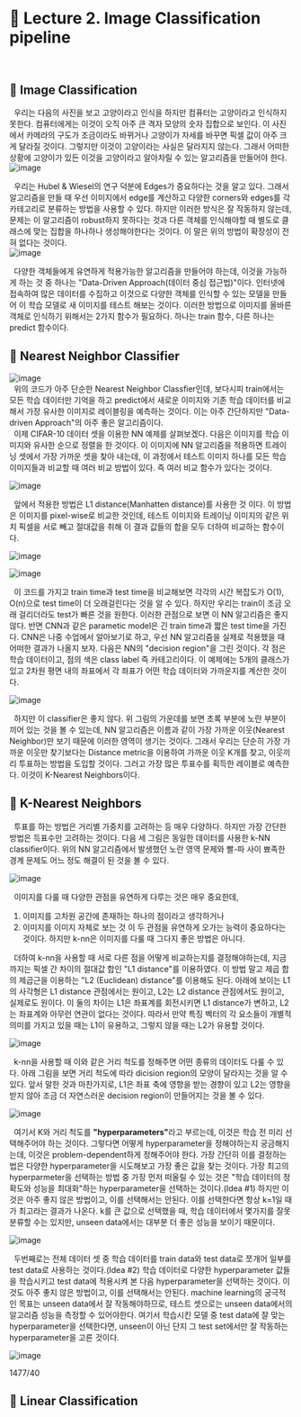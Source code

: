 # 📝 Lecture 2. Image Classification pipeline <br></br>
## 🔎 Image Classification
&nbsp; 우리는 다음의 사진을 보고 고양이라고 인식을 하지만 컴퓨터는 고양이라고 인식하지 못한다. 컴퓨터에게는 이것이 오직 아주 큰 격자 모양의 숫자 집합으로 보인다. 이 사진에서 카메라의 구도가 조금이라도 바뀌거나 고양이가 자세를 바꾸면 픽셀 값이 아주 크게 달라질 것이다. 그렇지만 이것이 고양이라는 사실은 달라지지 않는다. 그래서 어떠한 상황에 고양이가 있든 이것을 고양이라고 알아차릴 수 있는 알고리즘을 만들어야 한다.  
 ![image](https://github.com/jiuuu26/DeepLearning-Study/assets/110098218/7f698a2d-f64a-4150-a748-d03bee2c56f2)
 
&nbsp; 우리는 Hubel & Wiesel의 연구 덕분에 Edges가 중요하다는 것을 알고 있다. 그래서 알고리즘을 만들 때 우선 이미지에서 edge를 계산하고 다양한 corners와 edges를 각 카테고리로 분류하는 방법을 사용할 수 있다. 하지만 이러한 방식은 잘 작동하지 않는데, 문제는 이 알고리즘이 robust하지 못하다는 것과 다른 객체를 인식해야할 때 별도로 클래스에 맞는 집합을 하나하나 생성해야한다는 것이다. 이 말은 위의 방법이 확장성이 전혀 없다는 것이다.  
![image](https://github.com/jiuuu26/DeepLearning-Study/assets/110098218/3a48fde3-1d8d-4e0b-8156-e9e4ff961c1b)

 
&nbsp; 다양한 객체들에게 유연하게 적용가능한 알고리즘을 만들어야 하는데, 이것을 가능하게 하는 것 중 하나는 "Data-Driven Approach(데이터 중심 접근법)"이다. 인터넷에 접속하여 많은 데이터를 수집하고 이것으로 다양한 객체를 인식할 수 있는 모델을 만들어 이 학습 모델로 새 이미지를 테스트 해보는 것이다. 이러한 방법으로 이미지를 올바른 객체로 인식하기 위해서는 2가지 함수가 필요하다. 하나는 train 함수, 다른 하나는 predict 함수이다.  


## 🔎 Nearest Neighbor Classifier
 ![image](https://github.com/jiuuu26/DeepLearning-Study/assets/110098218/83963a63-8e76-4b1c-a068-b12c9c46e572)  
&nbsp; 위의 코드가 아주 단순한 Nearest Neighbor Classfier인데, 보다시피 train에서는 모든 학습 데이터만 기억을 하고 predict에서 새로운 이미지와 기존 학습 데이터를 비교해서 가장 유사한 이미지로 레이블링을 예측하는 것이다. 이는 아주 간단하지만 "Data-driven Approach"의 아주 좋은 알고리즘이다.  
&nbsp;  이제 CIFAR-10 데이터 셋을 이용한 NN 예제를 살펴보겠다. 다음은 이미지를 학습 이미지와 유사한 순으로 정렬을 한 것이다. 이 이미지에 NN 알고리즘을 적용하면 트레이닝 셋에서 가장 가까운 셋을 찾아 내는데, 이 과정에서 테스트 이미지 하나를 모든 학습 이미지들과 비교할 때 여러 비교 방법이 있다. 즉 여러 비교 함수가 있다는 것이다.   

![image](https://github.com/jiuuu26/DeepLearning-Study/assets/110098218/d8b0f258-f310-4455-806e-109779775f9e)

&nbsp; 앞에서 적용한 방법은 L1 distance(Manhatten distance)를 사용한 것 이다. 이 방법은 이미지를 pixel-wise로 비교한 것인데, 테스트 이미지와 트레이닝 이미지의 같은 위치 픽셀을 서로 빼고 절대값을 취해 이 결과 값들의 합을 모두 더하여 비교하는 함수이다.  

![image](https://github.com/jiuuu26/DeepLearning-Study/assets/110098218/6ae1e5c3-fb54-42e3-a589-5a3d9739ad9b)

![image](https://github.com/jiuuu26/DeepLearning-Study/assets/110098218/984b1bde-4890-40a8-898d-d47ca4fc1757)

&nbsp; 이 코드를 가지고 train time과 test time을 비교해보면 각각의 시간 복잡도가 O(1), O(n)으로 test time이 더 오래걸린다는 것을 알 수 있다. 하지만 우리는 train이 조금 오래 걸리더라도 test가 빠른 것을 원한다. 이러한 관점으로 보면 이 NN 알고리즘은 좋지 않다. 반면 CNN과 같은 parametic model은 긴 train time과 짧은 test time을 가진다. CNN은 나중 수업에서 알아보기로 하고, 우선 NN 알고리즘을 실제로 적용했을 때 어떠한 결과가 나올지 보자. 다음은 NN의 "decision region"을 그린 것이다. 각 점은 학습 데이터이고, 점의 색은 class label 즉 카테고리이다. 이 예제에는 5개의 클래스가 있고 2차원 평면 내의 좌표에서 각 좌표가 어떤 학습 데이터와 가까운지를 계산한 것이다.  

![image](https://github.com/jiuuu26/DeepLearning-Study/assets/110098218/8f6b65f7-7c50-49c2-a310-7f892f72c062)

&nbsp; 하지만 이 classifier은 좋지 않다. 위 그림의 가운데를 보면 초록 부분에 노란 부분이 끼어 있는 것을 볼 수 있는데, NN 알고리즘은 이름과 같이 가장 가까운 이웃(Nearest Neighbor)만 보기 때문에 이러한 영역이 생기는 것이다. 그래서 우리는 단순히 가장 가까운 이웃만 찾기보다는 Distance metric을 이용하여 가까운 이웃 K개를 찾고, 이웃끼리 투표하는 방법을 도입할 것이다. 그러고 가장 많은 투표수를 획득한 레이블로 예측한다. 이것이 K-Nearest Neighbors이다. 


## 🔎 K-Nearest Neighbors
&nbsp; 투표를 하는 방법은 거리별 가중치를 고려하는 등 매우 다양하다. 하지만 가장 간단한 방법은 득표수만 고려하는 것이다. 다음 세 그림은 동일한 데이터를 사용한 k-NN classifier이다. 위의 NN 알고리즘에서 발생했던 노란 영역 문제와 빨-파 사이 뾰족한 경계 문제도 어느 정도 해결이 된 것을 볼 수 있다.

![image](https://github.com/jiuuu26/DeepLearning-Study/assets/110098218/4f5052d5-5296-42a9-986d-6e3dcb48b559)

&nbsp; 이미지를 다룰 때 다양한 관점을 유연하게 다루는 것은 매우 중요한데, 
1. 이미지를 고차원 공간에 존재하는 하나의 점이라고 생각하거나
2. 이미지를 이미지 자체로 보는 것
이 두 관점을 유연하게 오가는 능력이 중요하다는 것이다. 하지만 k-nn은 이미지를 다룰 때 그다지 좋은 방법은 아니다.

&nbsp; 더하여 k-nn을 사용할 때 서로 다른 점을 어떻게 비교하는지를 결정해야하는데, 지금까지는 픽셀 간 차이의 절대값 합인 "L1 distance"를 이용하였다. 이 방법 말고 제곱 합의 제곱근을 이용하는 "L2 (Euclidean) distance"를 이용해도 된다. 아래에 보이는 L1의 사각형은 L1 distance 관점에서는 원이고, L2는 L2 distance 관점에서도 원이고, 실제로도 원이다. 이 둘의 차이는 L1은 좌표계를 회전시키면 L1 distance가 변하고, L2는 좌표계와 아무런 연관이 없다는 것이다. 따라서 만약 특징 벡터의 각 요소들이 개별적 의미를 가지고 있을 때는 L1이 유용하고, 그렇지 않을 때는 L2가 유용할 것이다. 

![image](https://github.com/jiuuu26/DeepLearning-Study/assets/110098218/2f337b77-f88b-4064-ac9b-7ebe8e64d474)

&nbsp; k-nn을 사용할 때 이와 같은 거리 척도를 정해주면 어떤 종류의 데이터도 다룰 수 있다. 아래 그림을 보면 거리 척도에 따라 dicision region의 모양이 달라지는 것을 알 수 있다. 앞서 말한 것과 마찬가지로, L1은 좌표 축에 영향을 받는 경향이 있고 L2는 영향을 받지 않아 조금 더 자연스러운 decision region이 만들어지는 것을 볼 수 있다. 

![image](https://github.com/jiuuu26/DeepLearning-Study/assets/110098218/88f3e759-54de-4754-a5d6-af5ac83cc412)

&nbsp; 여기서 K와 거리 척도를 <b>"hyperparameters"</b>라고 부르는데, 이것은 학습 전 미리 선택해주어야 하는 것이다. 그렇다면 어떻게 hyperparameter을 정해야하는지 궁금해지는데, 이것은 problem-dependent하게 정해주어야 한다. 가장 간단히 이를 결정하는 법은 다양한 hyperparameter을 시도해보고 가장 좋은 값을 찾는 것이다. 가장 최고의 hyperparmeter을 선택하는 방법 중 가장 먼저 떠올릴 수 있는 것은 "학습 데이터의 정확도와 성능을 최대화"하는 hyperparameter을 선택하는 것이다.(Idea #1) 하지만 이것은 아주 좋지 않은 방법이고, 이를 선택해서는 안된다. 이를 선택한다면 항상 k=1일 때가 최고라는 결과가 나온다. k를 큰 값으로 선택했을 때, 학습 데이터에서 몇가지를 잘못 분류할 수는 있지만, unseen data에서는 대부분 더 좋은 성능을 보이기 때문이다. 

![image](https://github.com/jiuuu26/DeepLearning-Study/assets/110098218/4ff7eb1c-ca81-435e-979b-1cfe43d42ea9)

&nbsp; 두번째로는 전체 데이터 셋 중 학습 데이터를 train data와 test data로 쪼개어 일부를 test data로 사용하는 것이다.(Idea #2) 학습 데이터로 다양한 hyperparameter 값들을 학습시키고 test data에 적용시켜 본 다음 hyperparameter을 선택하는 것이다. 이것도 아주 좋지 않은 방법이고, 이를 선택해서는 안된다. machine learning의 궁극적인 목표는 unseen data에서 잘 작동해야하므로, 테스트 셋으로는 unseen data에서의 알고리즘 성능을 측정할 수 있어야한다. 여기서 학습시킨 모델 중 test data에 잘 맞는 hyperparameter을 선택한다면, unseen이 아닌 단지 그 test set에서만 잘 작동하는 hyperparameter을 고른 것이다. 

![image](https://github.com/jiuuu26/DeepLearning-Study/assets/110098218/39282980-b9c4-4e0e-930b-8fb23ca738e9)

1477/40


## 🔎 Linear Classification


